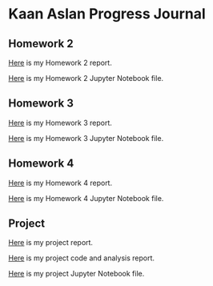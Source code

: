 
# Kaan Aslan Progress Journal

## Homework 2

[Here](files/hw2.html) is my Homework 2 report.  

[Here](files/hw2.ipynb) is my Homework 2 Jupyter Notebook file.

## Homework 3

[Here](files/hw3.html) is my Homework 3 report.  

[Here](files/hw3.ipynb) is my Homework 3 Jupyter Notebook file.


## Homework 4

[Here](files/hw4.html) is my Homework 4 report.  

[Here](files/hw4.ipynb) is my Homework 4 Jupyter Notebook file.


## Project

[Here](files/48bprojectreport.html) is my project report.  

[Here](files/48bprojectanalysis.html) is my project code and analysis report.

[Here](files/48bprojectcode.html) is my project Jupyter Notebook file.



